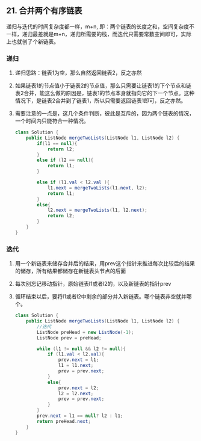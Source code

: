 ## 21. 合并两个有序链表

递归与迭代的时间复杂度都一样，m+n, 即：两个链表的长度之和，空间复杂度不一样，递归最差就是m+n，递归所需要的栈，而迭代只需要常数空间即可，实际上也就创了个新链表。

### 递归



1. 递归思路：链表1为空，那么自然返回链表2，反之亦然

2. 如果链表1的节点值小于链表2的节点值，那么只需要让链表1的下个节点和链表2合并，能这么做的原因是，链表1的节点本身就指向它的下一个节点。这种情况下，是链表2合并到了链表1，所以只需要返回链表1即可，反之亦然。

3. 需要注意的一点是，这几个条件判断，彼此是互斥的，因为两个链表的情况，一个时间内只能符合一种情况。

   ```java
   class Solution {
       public ListNode mergeTwoLists(ListNode l1, ListNode l2) {
           if(l1 == null){
               return l2;
           }
           else if (l2 == null){
               return l1;
           }
   
           else if (l1.val < l2.val ){
               l1.next = mergeTwoLists(l1.next, l2);
               return l1;
           }
           else{
               l2.next = mergeTwoLists(l1, l2.next);
               return l2;
           }
       }
   }
   ```

   

### 迭代

1. 用一个新链表来储存合并后的结果，用prev这个指针来推进每次比较后的结果的储存，所有结果都储存在新链表头节点的后面

2. 每次别忘记移动指针，原始链表l1或者l2的，以及新链表的指针prev

3. 循环结束以后，要将l1或者l2中剩余的部分并入新链表。哪个链表非空就并哪个。

   ```java
   class Solution {
       public ListNode mergeTwoLists(ListNode l1, ListNode l2) {
           //迭代
           ListNode preHead = new ListNode(-1);
           ListNode prev = preHead;
   
           while (l1 != null && l2 != null){
               if (l1.val < l2.val){
                   prev.next = l1;
                   l1 = l1.next;
                   prev = prev.next;
               }
               else{
                   prev.next = l2;
                   l2 = l2.next;
                   prev = prev.next;
               }
           }
           prev.next = l1 == null? l2 : l1;
           return preHead.next; 
       }
   }
   ```

   